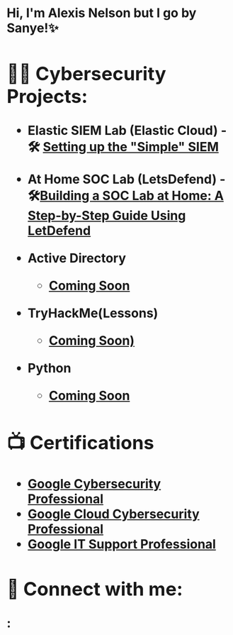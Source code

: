 <h1>Hi, I'm Alexis Nelson but I go by Sanye!✨ <br/><a >

<h2>👨‍💻 Cybersecurity Projects:</h2>

- <b> Elastic SIEM Lab (Elastic Cloud)</b>
-🛠️ [Setting up the "Simple" SIEM](x)
- <b> At Home SOC Lab (LetsDefend)</b>
-🛠️[Building a SOC Lab at Home: A Step-by-Step Guide Using LetDefend](x) <b>
- <b>Active Directory</b>
  - [Coming Soon](x)
  
- <b>TryHackMe(Lessons)</b>
  - [Coming Soon)](x)
 
- <b>Python</b>
  - [Coming Soon](x)

<h2>📺 Certifications </h2>

- [Google Cybersecurity Professional](x)
- [Google Cloud Cybersecurity Professional](x)
- [Google IT Support Professional](x)



<h2> 🤳 Connect with me:</h2>

[linkedin]: (https://www.linkedin.com/in/alexis-nelson-4b5440263/)

<!---
sanyehk/sanyehk is a ✨ special ✨ repository because its `README.md` (this file) appears on your GitHub profile.
You can click the Preview link to take a look at your changes.:

🎉 :tada: - Initial commit
🔥 :fire: - Removing code or files
✨ :sparkles: - Introducing new features
🐛 :bug: - Fixing a bug
🛠️ :hammer_and_wrench: - Refactoring code
🚀 :rocket: - Deploying to production
📝 :pencil: or :memo: - Updating documentation
🎨 :art: - Improving the format or structure of the code
🚧 :construction: - Work in progress
🔒 :lock: - Fixing security issues
🐧 :penguin: - Fixing something on Linux
🍎 :apple: - Fixing something on macOS
🏁 :checkered_flag: - Fixing something on Windows
✅ :white_check_mark: - Adding tests
🚑️ :ambulance: - Critical hotfix
♻️ :recycle: - Refactoring code
💄 :lipstick: - Updating the UI and style files
🔧 :wrench: - Changing configuration files
➕ :heavy_plus_sign: - Adding a dependency
➖ :heavy_minus_sign: - Removing a dependency
🗑️ :wastebasket: - Removing code or files
🚨 :rotating_light: - Fixing linter issues
💥 :boom: - Introducing breaking changes

--->:


